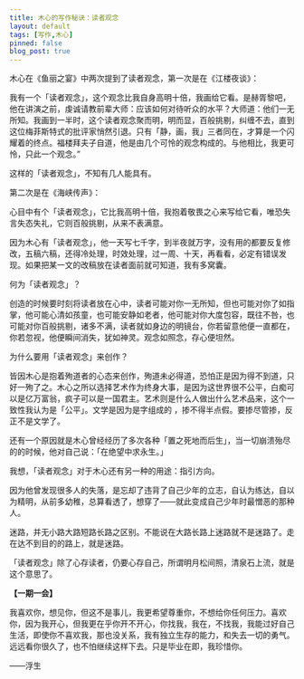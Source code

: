 ```yaml
---
title: 木心的写作秘诀：读者观念
layout: default
tags: [写作,木心]
pinned: false
blog_post: true
---
```


木心在《鱼丽之宴》中两次提到了读者观念，第一次是在《江楼夜谈》：

我有一个「读者观念」，这个观念比我自身高明十倍，我画给它看。是赫胥黎吧，他在讲演之前，虔诚请教前辈大师：应该如何对待听众的水平？大师道：他们一无所知。我画到一半时，这个读者观念聚而明，明而显，百般挑剔，纠缠不去，直到这位梅菲斯特式的批评家悄然引退。只有「静，画，我」三者同在，才算是一个闪耀着的终点。福楼拜夫子自道，他是由几个可怜的观念构成的。与他相比，我更可怜，只此一个观念。” 

这样的「读者观念」，不知有几人能具有。 

第二次是在《海峡传声》：

心目中有个「读者观念」，它比我高明十倍，我抱着敬畏之心来写给它看，唯恐失言失态失礼，它则百般挑剔，从来不表满意。

因为木心有「读者观念」，他一天写七千字，到半夜就万字，没有用的都要反复修改，五稿六稿，还得冷处理，时效处理，过一周、十天，再看看，必定有错误发现。如果把某一文的改稿放在读者面前就可知道，我有多窝囊。

何为「读者观念」？

创造的时候要时刻将读者放在心中，读者可能对你一无所知，但也可能对你了如指掌，他可能心清如孩童，也可能安静如老者，他可能对你大度包容，既往不咎，也可能对你百般挑剔，诸多不满，读者就如身边的明镜台，你若留意他便一直都在，你若忽视，他便瞬间消失，犹如神灵。观念如照念，存心便坦然。

为什么要用「读者观念」来创作？

皆因木心是抱着殉道者的心态来创作，殉道未必得道，恐怕正是因为得不到道，只好一殉了之。木心之所以选择艺术作为终身大事，是因为这世界很不公平，白痴可以是亿万富翁，疯子可以是一国君主。艺术则是什么人做出什么艺术品来，这个一致性我认为是「公平」。文学是因为是字组成的 ，掺不得半点假。要掺尽管掺，反正不是文学了。

还有一个原因就是木心曾经经历了多次各种「置之死地而后生」，当一切崩溃殆尽的的时候，他对自己说：「在绝望中求永生。」

我想，「读者观念」对于木心还有另一种的用途：指引方向。

因为他曾发现很多人的失落，是忘却了违背了自己少年的立志，自认为练达，自以为精明，从前多幼稚，总算看透了，想穿了——就此变成自己少年时最憎恶的那种人。

迷路，并无小路大路短路长路之区别。不能说在大路长路上迷路就不是迷路了。走在达不到目的的路上，就是迷路。

「读者观念」除了心存读者，仍要心存自己，所谓明月松间照，清泉石上流，就是这个意思了。



**【一期一会】**

我喜欢你，想见你，但这不是事儿，我更希望尊重你，不想给你任何压力。喜欢你，因为我开心，但我更在乎你开不开心，你找我，我在，不找我，我能过好自己生活，即使你不喜欢我，那也没关系，我有独立生存的能力，和失去一切的勇气。远远看你很久了，也不怕继续这样下去。只是毕业在即，我珍惜你。

——浮生
